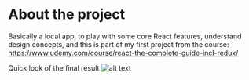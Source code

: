 # About the project
Basically a local app, to play with some core React features, understand design concepts, and this is part of my first project from the course: https://www.udemy.com/course/react-the-complete-guide-incl-redux/

Quick look of the final result
![alt text](https://github.com/PaguaSS/expenses-app/extra/main/ExpensesApp-Screenshot.jpg?raw=true)